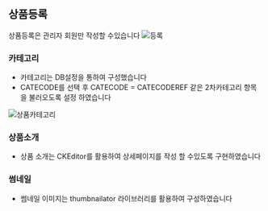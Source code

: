 ## 상품등록

상품등록은 관리자 회원만 작성할 수있습니다
![등록](https://user-images.githubusercontent.com/44168355/94224889-8b5e1a00-ff2e-11ea-8fbd-713e4fce936f.png)

### 카테고리
* 카테고리는 DB설정을 통하여 구성했습니다
* CATECODE를 선택 후 CATECODE = CATECODEREF 같은 2차카테고리 항목을 불러오도록 설정 하였습니다

![상품카테고리](https://user-images.githubusercontent.com/44168355/94225335-a2e9d280-ff2f-11ea-97aa-2f1e7930bdbf.png)



### 상품소개 

* 상품 소개는 CKEditor를 활용하여 상세페이지를 작성 할 수있도록 구현하였습니다

### 썸네일 

* 썸네일 이미지는 thumbnailator 라이브러리를 활용하여 구성하였습니다
